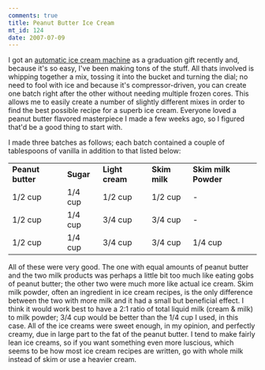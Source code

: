 ```yaml
--- 
comments: true
title: Peanut Butter Ice Cream
mt_id: 124
date: 2007-07-09
---
```

I got an [automatic ice cream machine](http://www.cuisinart.com/catalog/product.php?product_id=313&item_id=422&cat_id=10) as a graduation gift recently and, because it's so easy, I've been making tons of the stuff.  All thats involved is whipping together a mix, tossing it into the bucket and turning the dial; no need to fool with ice and because it's compressor-driven, you can create one batch right after the other without needing multiple frozen cores.  This allows me to easily create a number of slightly different mixes in order to find the best possible recipe for a superb ice cream.  Everyone loved a peanut butter flavored masterpiece I made a few weeks ago, so I figured that'd be a good thing to start with.

I made three batches as follows; each batch contained a couple of tablespoons of vanilla in addition to that listed below:

<table border="0" cellspacing="10">
	<tr>
		<td><b>Peanut butter</b></td>
		<td><b>Sugar</b></td>
		<td><b>Light cream</b></td>
		<td><b>Skim milk</b></td>
		<td><b>Skim milk Powder</b></td>
	</tr>
	<tr>
		<td>1/2 cup</td>
		<td>1/4 cup</td>
		<td>1/2 cup</td>
		<td>1/2 cup</td>
		<td>-</td>
	</tr>
	<tr>
		<td>1/2 cup</td>
		<td>1/4 cup</td>
		<td>3/4 cup</td>
		<td>3/4 cup</td>
		<td>-</td>
	</tr>
	<tr>
		<td>1/2 cup</td>
		<td>1/4 cup</td>
		<td>3/4 cup</td>
		<td>3/4 cup</td>
		<td>1/4 cup</td>
	</tr>
</table>

All of these were very good.  The one with equal amounts of peanut butter and the two milk products was perhaps a little bit too much like eating gobs of peanut butter; the other two were much more like actual ice cream.  Skim milk powder, often an ingredient in ice cream recipes, is the only difference between the two with more milk and it had a small but beneficial effect.  I think it would work best to have a 2:1 ratio of total liquid milk (cream & milk) to milk powder; 3/4 cup would be better than the 1/4 cup I used, in this case.  All of the ice creams were sweet enough, in my opinion, and perfectly creamy, due in large part to the fat of the peanut butter.  I tend to make fairly lean ice creams, so if you want something even more luscious, which seems to be how most ice cream recipes are written, go with whole milk instead of skim or use a heavier cream.
